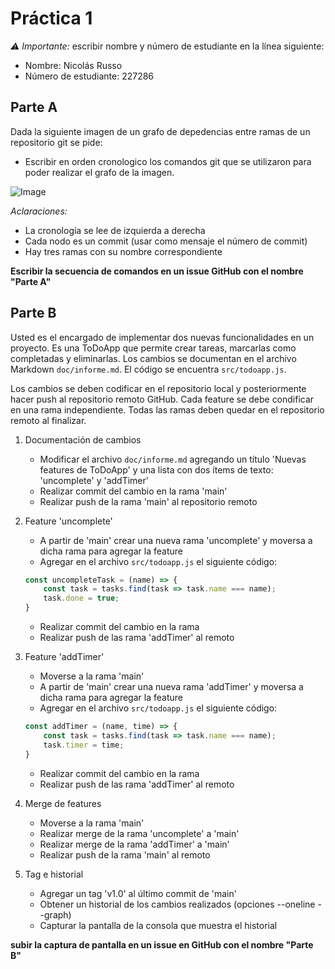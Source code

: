 # Práctica 1

*:warning: Importante:* escribir nombre y número de estudiante en la línea siguiente:  
- Nombre: Nicolás Russo
- Número de estudiante: 227286

## Parte A

Dada la siguiente imagen de un grafo de depedencias entre ramas de un repositorio git se pide:

- Escribir en orden cronologico los comandos git que se utilizaron para poder realizar el grafo de la imagen.

![Image](https://i.imgur.com/iqAABQ6.png)

*Aclaraciones:*
- La cronología se lee de izquierda a derecha
- Cada nodo es un commit (usar como mensaje el número de commit)
- Hay tres ramas con su nombre correspondiente

**Escribir la secuencia de comandos en un issue GitHub con el nombre "Parte A"**

## Parte B

Usted es el encargado de implementar dos nuevas funcionalidades en un proyecto. Es una ToDoApp que permite crear tareas, marcarlas como completadas y eliminarlas.
Los cambios se documentan en el archivo Markdown `doc/informe.md`. El código se encuentra `src/todoapp.js`. 

Los cambios se deben codificar en el repositorio local y posteriormente hacer push al repositorio remoto GitHub. Cada feature se debe condificar en una rama independiente. Todas las ramas deben quedar en el repositorio remoto al finalizar.

1. Documentación de cambios 
   - Modificar el archivo `doc/informe.md` agregando un título 'Nuevas features de ToDoApp' y una lista con dos ítems de texto: 'uncomplete' y 'addTimer'
   - Realizar commit del cambio en la rama 'main'
   - Realizar push de la rama 'main' al repositorio remoto

2. Feature 'uncomplete'
    - A partir de 'main' crear una nueva rama 'uncomplete' y moversa a dicha rama para agregar la feature 
    - Agregar en el archivo `src/todoapp.js` el siguiente código:
    ```javascript 
    const uncompleteTask = (name) => {
        const task = tasks.find(task => task.name === name);
        task.done = true;
    }
    ```
   - Realizar commit del cambio en la rama
   - Realizar push de las rama 'addTimer' al remoto

3. Feature 'addTimer'
   - Moverse a la rama 'main'
   - A partir de 'main' crear una nueva rama 'addTimer' y moversa a dicha rama para agregar la feature
   - Agregar en el archivo `src/todoapp.js` el siguiente código:
    ```javascript 
    const addTimer = (name, time) => {
        const task = tasks.find(task => task.name === name);
        task.timer = time;
    }
    ```
   - Realizar commit del cambio en la rama
   - Realizar push de las rama 'addTimer' al remoto

4. Merge de features
   - Moverse a la rama 'main'
   - Realizar merge de la rama 'uncomplete' a 'main'
   - Realizar merge de la rama 'addTimer' a 'main'
   - Realizar push de la rama 'main' al remoto

5. Tag e historial
   - Agregar un tag 'v1.0' al último commit de 'main'
   - Obtener un historial de los cambios realizados (opciones --oneline --graph)
   - Capturar la pantalla de la consola que muestra el historial 

**subir la captura de pantalla en un issue en GitHub con el nombre "Parte B"**
